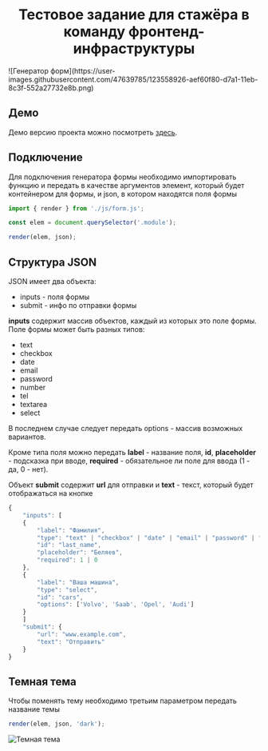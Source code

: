 <h1 align="center">Тестовое задание для стажёра в команду фронтенд-инфраструктуры</h1>
![Генератор форм](https://user-images.githubusercontent.com/47639785/123558926-aef60f80-d7a1-11eb-8c3f-552a27732e8b.png)

## Демо
Демо версию проекта можно посмотреть [здесь](https://arsb29.github.io/form-generation/).

## Подключение
Для подключения генератора формы необходимо импортировать функцию и передать в качестве аргументов элемент, который будет контейнером для формы, и json, в котором находятся поля формы
```js
import { render } from './js/form.js';

const elem = document.querySelector('.module');

render(elem, json);
```

## Структура JSON
JSON имеет два объекта:
<ul>
    <li>inputs - поля формы</li>
    <li>submit - инфо по отправки формы</li>
</ul>

<b>inputs</b> содержит массив объектов, каждый из которых это поле формы. Поле формы может быть разных типов:
<ul>
    <li>text</li>
    <li>checkbox</li>
    <li>date</li>
    <li>email</li>
    <li>password</li>
    <li>number</li>
    <li>tel</li>
    <li>textarea</li>
    <li>select</li>
</ul>

В последнем случае следует передать options - массив возможных вариантов.

Кроме типа поля можно передать <b>label</b> - название поля, <b>id</b>, <b>placeholder</b> - подсказка при вводе, <b>required</b> - обязательное ли поле для ввода (1 - да, 0 - нет).

Объект <b>submit</b> содержит <b>url</b> для отправки и <b>text</b> - текст, который будет отображаться на кнопке

```js
{
    "inputs": [
    {
        "label": "Фамилия",
        "type": "text" | "checkbox" | "date" | "email" | "password" | "number" | "tel" | "textarea",
        "id": "last_name",
        "placeholder": "Беляев",
        "required": 1 | 0
    },
    {
        "label": "Ваша машина",
        "type": "select",
        "id": "cars",
        "options": ['Volvo', 'Saab', 'Opel', 'Audi']
    }
    ]
    "submit": {
        "url": "www.example.com",
        "text": "Отправить"
    }
}
```

## Темная тема
Чтобы поменять тему необходимо третьим параметром передать название темы
```js
render(elem, json, 'dark');
```
![Темная тема](https://user-images.githubusercontent.com/47639785/123540152-3a41b780-d746-11eb-8706-70dae743d756.gif)
